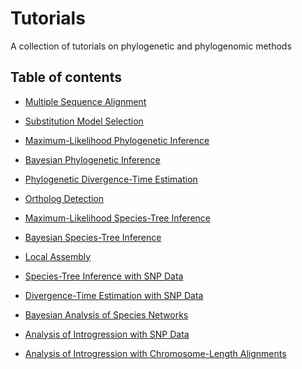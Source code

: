 # Tutorials

A collection of tutorials on phylogenetic and phylogenomic methods


## Table of contents

* [Multiple Sequence Alignment](multiple_sequence_alignment/README.md)

* [Substitution Model Selection](substitution_model_selection/README.md)

* [Maximum-Likelihood Phylogenetic Inference](ml_phylogeny_inference/README.md)

* [Bayesian Phylogenetic Inference](bayesian_phylogeny_inference/README.md)

* [Phylogenetic Divergence-Time Estimation](divergence_time_estimation/README.md)

* [Ortholog Detection](ortholog_detection/README.md)

* [Maximum-Likelihood Species-Tree Inference](ml_species_tree_inference/README.md)

* [Bayesian Species-Tree Inference](bayesian_species_tree_inference/README.md)

* [Local Assembly](local_assembly/README.md)

* [Species-Tree Inference with SNP Data](species_tree_inference_with_snp_data/README.md)

* [Divergence-Time Estimation with SNP Data](divergence_time_estimation_with_snp_data/README.md)

* [Bayesian Analysis of Species Networks](bayesian_analysis_of_species_networks/README.md) <!-- inprogress -->

* [Analysis of Introgression with SNP Data](analysis_of_introgression_with_snp_data/README.md) <!-- D-Statistics, Phasing, TWISST, plots for alleles fixed between parents, Improving phasing based on parents -->

* [Analysis of Introgression with Chromosome-Length Alignments](analysis_of_introgression_with_chromosome_length_alignments/README.md) <!-- Saguaro, Phi-Test, c-genie, Sliding-window BEAST2 analyses -->

